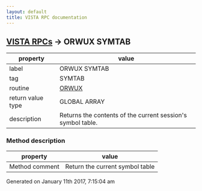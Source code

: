 ```yaml
---
layout: default
title: VISTA RPC documentation
---
```




## [VISTA RPCs](TableOfContent.md) &#8594; ORWUX SYMTAB 

 property | value 
--- | --- 
 label | ORWUX SYMTAB
 tag | SYMTAB
 routine | [ORWUX](http://code.osehra.org/dox/Routine_ORWUX_source.html)
 return value type | GLOBAL ARRAY
 description | Returns the contents of the current session's symbol table.


### Method description

 property | value 
--- | --- 
 Method comment | Return the current symbol table




 Generated on January 11th 2017, 7:15:04 am